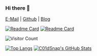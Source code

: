 ### Hi there 👋

[E-Mail](mailto:c01dsnap.max@gmail.com) | [Github](https://github.com/Coldwave96) | [Blog](https://coldwave96.github.io/)

[![Readme Card](https://github-readme-stats.vercel.app/api/pin/?username=Coldwave96&repo=MaliciousUrls-DL&bg_color=30,adffff,7fffff)](https://github.com/Coldwave96/MaliciousUrls-DL) [![Readme Card](https://github-readme-stats.vercel.app/api/pin/?username=Coldwave96&repo=DGADetecter&bg_color=30,adffff,7fffff)](https://github.com/Coldwave96/DGADetecter)
<!-- [![Readme Card](https://github-readme-stats.vercel.app/api/pin/?username=Coldwave96&repo=ConsoleDrawing&bg_color=30,adffff,7fffff)](https://github.com/Coldwave96/ConsoleDrawing) [![Readme Card](https://github-readme-stats.vercel.app/api/pin/?username=Coldwave96&repo=SimpleCompetitions&bg_color=30,adffff,7fffff)](https://github.com/Coldwave96/SimpleCompetitions) -->

<!-- <img src="https://github-readme-stats.vercel.app/api?username=Coldwave96&show_icons=true&theme=dracula&include_all_commits=true&count_private=true&layout=compact&bg_color=30,e96443,904e95&title_color=fff&text_color=fff" alt="My github stats"/>
 -->

![Visitor Count](https://profile-counter.glitch.me/Coldwave96/count.svg)
 
[![Top Langs](https://github-readme-stats.vercel.app/api/top-langs/?username=Coldwave96&hide=html,CSS&layout=compact&bg_color=30,e96443,904e95&title_color=fff&text_color=fff)](https://github.com/Coldwave96/github-readme-stats) [![C01dSnap's GitHub Stats](https://github-readme-stats.vercel.app/api?username=Coldwave96&show_icons=true&theme=dracula&include_all_commits=true&count_private=true&layout=compact&bg_color=30,e96443,904e95&title_color=fff&text_color=fff)](https://github.com/Coldwave96/github-readme-stats)
